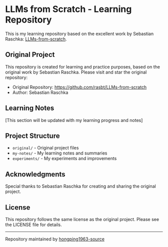 # LLMs from Scratch - Learning Repository

This is my learning repository based on the excellent work by Sebastian Raschka: [LLMs-from-scratch](https://github.com/rasbt/LLMs-from-scratch).

## Original Project
This repository is created for learning and practice purposes, based on the original work by Sebastian Raschka. Please visit and star the original repository:
- Original Repository: https://github.com/rasbt/LLMs-from-scratch
- Author: Sebastian Raschka

## Learning Notes
[This section will be updated with my learning progress and notes]

## Project Structure
- `original/` - Original project files
- `my-notes/` - My learning notes and summaries
- `experiments/` - My experiments and improvements

## Acknowledgments
Special thanks to Sebastian Raschka for creating and sharing the original project.

## License
This repository follows the same license as the original project. Please see the LICENSE file for details.

---
Repository maintained by [hongping1963-source](https://github.com/hongping1963-source)
